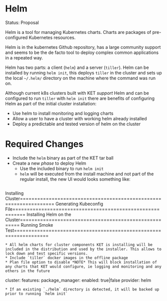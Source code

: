 # Helm

Status: Proposal

Helm is a tool for managing Kubernetes charts. Charts are packages of pre-configured Kubernetes resources.

Helm is in the kubernetes Github repository, has a large community support and seems to be the de facto tool to deploy complex common applications in a repeated way.  

Helm has two parts: a client (`helm`) and a server (`tiller`).
Helm can be installed by running `helm init`, this deploys `tiller` in the cluster and sets up the local `~/.helm/` directory on the machine where the command was run on.

Although current k8s clusters built with KET _support_ Helm and can be configured to run `tiller` with `helm init` there are benefits of configuring Helm as part of the initial cluster installation:
* Use helm to install monitoring and logging charts
* Allow a user to have a cluster with working helm already installed
* Deploy a predictable and tested version of helm on the cluster

# Required Changes
* Include the `helm` binary as part of the KET tar ball
* Create a new _phase_ to deploy Helm
  * Use the included binary to run `helm init`
  * `helm` will be executed from the install machine and not part of the regular install, the new UI would looks something like:
  ```
Installing Cluster==================================================================
Generating Kubeconfig File==========================================================
Installing Helm on the Cluster======================================================
Running Smoke Test==================================================================
```
* All helm charts for cluster components KET is installing will be included in the distribution and used by the installer. This allows to lock down and test specific versions.
* Include `tiller` docker images in the offline package
* Plan file option to disable *NOTE* This will block installation of any charts that KET would configure, ie logging and monitoring and any others in the future     
```
cluster:
    features:
      package_manager:
        enabled: true|false
        provider: helm
```
* If an existing `./helm` directory is detected, it will be backed up prior to running `helm init` 

